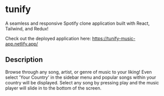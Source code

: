 # tunify

A seamless and responsive Spotify clone application built with React, Tailwind, and Redux!

Check out the deployed application here: https://tunify-music-app.netlify.app/

## Description

 Browse through any song, artist, or genre of music to your liking! Even select 'Your Country' in the sidebar menu and popular songs within your country will be displayed. Select any song by pressing play and the music player will slide in to the bottom of the screen.

